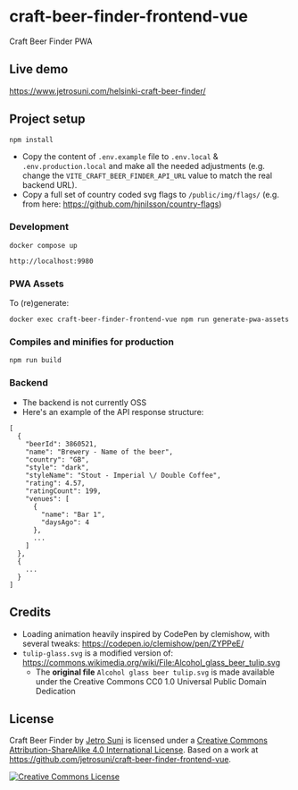 # craft-beer-finder-frontend-vue

Craft Beer Finder PWA

## Live demo

https://www.jetrosuni.com/helsinki-craft-beer-finder/

## Project setup

```
npm install
```

- Copy the content of `.env.example` file to `.env.local` & `.env.production.local` and make all the needed adjustments (e.g. change the `VITE_CRAFT_BEER_FINDER_API_URL` value to match the real backend URL).
- Copy a full set of country coded svg flags to `/public/img/flags/` (e.g. from here: https://github.com/hjnilsson/country-flags)

### Development

```
docker compose up
```

```
http://localhost:9980
```

### PWA Assets

To (re)generate:

```
docker exec craft-beer-finder-frontend-vue npm run generate-pwa-assets
```

### Compiles and minifies for production

```
npm run build
```

### Backend

- The backend is not currently OSS
- Here's an example of the API response structure:

```
[
  {
    "beerId": 3860521,
    "name": "Brewery - Name of the beer",
    "country": "GB",
    "style": "dark",
    "styleName": "Stout - Imperial \/ Double Coffee",
    "rating": 4.57,
    "ratingCount": 199,
    "venues": [
      {
        "name": "Bar 1",
        "daysAgo": 4
      },
      ...
    ]
  },
  {
    ...
  }
]
```

## Credits

- Loading animation heavily inspired by CodePen by clemishow, with several tweaks: https://codepen.io/clemishow/pen/ZYPPeE/
- `tulip-glass.svg` is a modified version of: https://commons.wikimedia.org/wiki/File:Alcohol_glass_beer_tulip.svg
  - The **original file** `Alcohol glass beer tulip.svg` is made available under the Creative Commons CC0 1.0 Universal Public Domain Dedication

## License

Craft Beer Finder by [Jetro Suni](https://www.jetrosuni.com) is licensed under a [Creative Commons Attribution-ShareAlike 4.0 International License](http://creativecommons.org/licenses/by-sa/4.0/).
Based on a work at https://github.com/jetrosuni/craft-beer-finder-frontend-vue.

<a rel="license" href="http://creativecommons.org/licenses/by-sa/4.0/"><img alt="Creative Commons License" style="border-width:0" src="https://i.creativecommons.org/l/by-sa/4.0/88x31.png" /></a>
